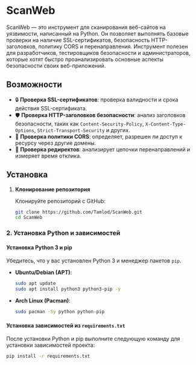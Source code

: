 # ScanWeb

ScanWeb — это инструмент для сканирования веб-сайтов на уязвимости, написанный на Python. Он позволяет выполнять базовые проверки на наличие SSL-сертификатов, безопасность HTTP-заголовков, политику CORS и перенаправления. Инструмент полезен для разработчиков, тестировщиков безопасности и администраторов, которые хотят быстро проанализировать основные аспекты безопасности своих веб-приложений.

## Возможности

- 🔒 **Проверка SSL-сертификатов**: проверка валидности и срока действия SSL-сертификата.
- 🛡️ **Проверка HTTP-заголовков безопасности**: анализ заголовков безопасности, таких как `Content-Security-Policy`, `X-Content-Type-Options`, `Strict-Transport-Security` и других.
- 🔗 **Проверка политики CORS**: определяет, разрешен ли доступ к ресурсу через другие домены.
- 🚦 **Проверка редиректов**: анализирует цепочки перенаправлений и измеряет время отклика.

## Установка

1. **Клонирование репозитория**

   Клонируйте репозиторий с GitHub:

   ```bash
   git clone https://github.com/Tamlod/ScanWeb.git
   cd ScanWeb
### 2. Установка Python и зависимостей

#### Установка Python 3 и pip

Убедитесь, что у вас установлен Python 3 и менеджер пакетов `pip`.

- **Ubuntu/Debian (APT)**:
  ```bash
  sudo apt update
  sudo apt install python3 python3-pip -y
- **Arch Linux (Pacman)**:
  ```bash
  sudo pacman -Sy python python-pip

#### Установка зависимостей из `requirements.txt`

После установки Python и pip выполните следующую команду для установки зависимостей проекта:

```bash
pip install -r requirements.txt
